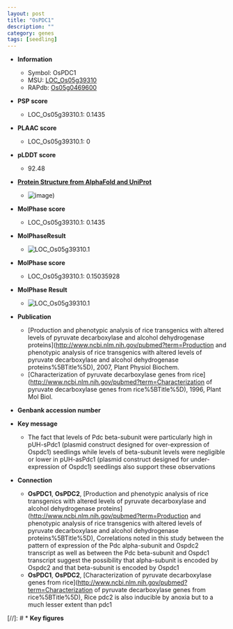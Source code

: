 ```yaml
---
layout: post
title: "OsPDC1"
description: ""
category: genes
tags: [seedling]
---
```


* **Information**  
    + Symbol: OsPDC1  
    + MSU: [LOC_Os05g39310](http://rice.plantbiology.msu.edu/cgi-bin/ORF_infopage.cgi?orf=LOC_Os05g39310)  
    + RAPdb: [Os05g0469600](http://rapdb.dna.affrc.go.jp/viewer/gbrowse_details/irgsp1?name=Os05g0469600)  

* **PSP score**  
    + LOC_Os05g39310.1: 0.1435 

* **PLAAC score**  
    + LOC_Os05g39310.1: 0 

* **pLDDT score**
    + 92.48

* **[Protein Structure from AlphaFold and UniProt](https://www.uniprot.org/uniprotkb/Q0DHF6/entry#structure)**
    + ![image](https://ricepsp.github.io/images/Q0/AF-Q0DHF6-F1.png))

* **MolPhase score**
    + LOC_Os05g39310.1: 0.1435

* **MolPhaseResult**
    + ![LOC_Os05g39310.1](https://ricepsp.github.io/pictures/LOC_Os05g/LOC_Os05g39310.1.png)

* **MolPhase score**
    + LOC_Os05g39310.1: 0.15035928

* **MolPhase Result**
    + ![LOC_Os05g39310.1](https://304243504.github.io/Pictures/LOC_Os05g/LOC_Os05g39310.1.png)

* **Publication**  
    + [Production and phenotypic analysis of rice transgenics with altered levels of pyruvate decarboxylase and alcohol dehydrogenase proteins](http://www.ncbi.nlm.nih.gov/pubmed?term=Production and phenotypic analysis of rice transgenics with altered levels of pyruvate decarboxylase and alcohol dehydrogenase proteins%5BTitle%5D), 2007, Plant Physiol Biochem.
    + [Characterization of pyruvate decarboxylase genes from rice](http://www.ncbi.nlm.nih.gov/pubmed?term=Characterization of pyruvate decarboxylase genes from rice%5BTitle%5D), 1996, Plant Mol Biol.

* **Genbank accession number**  

* **Key message**  
    + The fact that levels of Pdc beta-subunit were particularly high in pUH-sPdc1 (plasmid construct designed for over-expression of Ospdc1) seedlings while levels of beta-subunit levels were negligible or lower in pUH-asPdc1 (plasmid construct designed for under-expression of Ospdc1) seedlings also support these observations

* **Connection**  
    + __OsPDC1__, __OsPDC2__, [Production and phenotypic analysis of rice transgenics with altered levels of pyruvate decarboxylase and alcohol dehydrogenase proteins](http://www.ncbi.nlm.nih.gov/pubmed?term=Production and phenotypic analysis of rice transgenics with altered levels of pyruvate decarboxylase and alcohol dehydrogenase proteins%5BTitle%5D), Correlations noted in this study between the pattern of expression of the Pdc alpha-subunit and Ospdc2 transcript as well as between the Pdc beta-subunit and Ospdc1 transcript suggest the possibility that alpha-subunit is encoded by Ospdc2 and that beta-subunit is encoded by Ospdc1
    + __OsPDC1__, __OsPDC2__, [Characterization of pyruvate decarboxylase genes from rice](http://www.ncbi.nlm.nih.gov/pubmed?term=Characterization of pyruvate decarboxylase genes from rice%5BTitle%5D), Rice pdc2 is also inducible by anoxia but to a much lesser extent than pdc1

[//]: # * **Key figures**  


